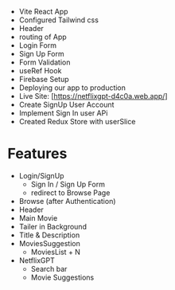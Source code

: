 - Vite React App
- Configured Tailwind css
- Header
- routing of App
- Login Form
- Sign Up Form
- Form Validation
- useRef Hook
- Firebase Setup
- Deploying our app to production
- Live Site: [https://netflixgpt-d4c0a.web.app/]
- Create SignUp User Account
- Implement Sign In user APi
- Created Redux Store with userSlice

# Features
- Login/SignUp
  - Sign In / Sign Up Form
  - redirect to Browse Page
- Browse (after Authentication)
 - Header
 - Main Movie
  - Tailer in Background
  - Title & Description
  - MoviesSuggestion
    - MoviesList + N
- NetflixGPT
  - Search bar
  - Movie Suggestions

